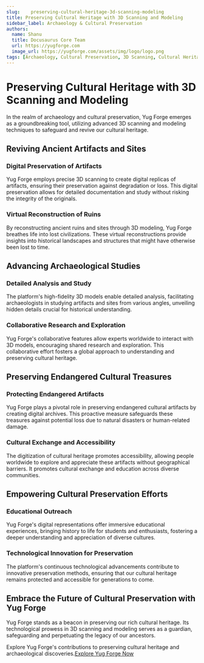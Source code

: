```yaml
---
slug:    preserving-cultural-heritage-3d-scanning-modeling
title: Preserving Cultural Heritage with 3D Scanning and Modeling
sidebar_label: Archaeology & Cultural Preservation
authors:
  name: Shanu
  title: Docusaurus Core Team
  url: https://yugforge.com
  image_url: https://yugforge.com/assets/img/logo/logo.png
tags: [Archaeology, Cultural Preservation, 3D Scanning, Cultural Heritage, Yug Forge, docusaurus]
---
```


# Preserving Cultural Heritage with 3D Scanning and Modeling

In the realm of archaeology and cultural preservation, Yug Forge emerges as a groundbreaking tool, utilizing advanced 3D scanning and modeling techniques to safeguard and revive our cultural heritage.

## Reviving Ancient Artifacts and Sites

### Digital Preservation of Artifacts

Yug Forge employs precise 3D scanning to create digital replicas of artifacts, ensuring their preservation against degradation or loss. This digital preservation allows for detailed documentation and study without risking the integrity of the originals.

### Virtual Reconstruction of Ruins

By reconstructing ancient ruins and sites through 3D modeling, Yug Forge breathes life into lost civilizations. These virtual reconstructions provide insights into historical landscapes and structures that might have otherwise been lost to time.

## Advancing Archaeological Studies

### Detailed Analysis and Study

The platform's high-fidelity 3D models enable detailed analysis, facilitating archaeologists in studying artifacts and sites from various angles, unveiling hidden details crucial for historical understanding.

### Collaborative Research and Exploration

Yug Forge's collaborative features allow experts worldwide to interact with 3D models, encouraging shared research and exploration. This collaborative effort fosters a global approach to understanding and preserving cultural heritage.

## Preserving Endangered Cultural Treasures

### Protecting Endangered Artifacts

Yug Forge plays a pivotal role in preserving endangered cultural artifacts by creating digital archives. This proactive measure safeguards these treasures against potential loss due to natural disasters or human-related damage.

### Cultural Exchange and Accessibility

The digitization of cultural heritage promotes accessibility, allowing people worldwide to explore and appreciate these artifacts without geographical barriers. It promotes cultural exchange and education across diverse communities.

## Empowering Cultural Preservation Efforts

### Educational Outreach

Yug Forge's digital representations offer immersive educational experiences, bringing history to life for students and enthusiasts, fostering a deeper understanding and appreciation of diverse cultures.

### Technological Innovation for Preservation

The platform's continuous technological advancements contribute to innovative preservation methods, ensuring that our cultural heritage remains protected and accessible for generations to come.

## Embrace the Future of Cultural Preservation with Yug Forge

Yug Forge stands as a beacon in preserving our rich cultural heritage. Its technological prowess in 3D scanning and modeling serves as a guardian, safeguarding and perpetuating the legacy of our ancestors.

Explore Yug Forge's contributions to preserving cultural heritage and archaeological discoveries.[Explore Yug Forge Now](https://www.Yugforge.com)
